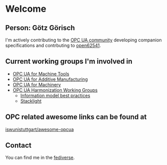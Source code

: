 # Welcome

## Person: Götz Görisch

I'm actively contributing to the [OPC UA community](https://opcfoundation.org/ "OPC Foundation") developing companion specifications and contrbuting to [open62541](https://open62541.org).

## Current working groups I'm involved in

- [OPC UA for Machine Tools](https://opcfoundation.org/markets-collaboration/umati/)
- [OPC UA for Additive Manufacturing](https://umati.org/industries_additive-manufacturing/)
- [OPC UA for Machinery](https://vdma.org/viewer/-/v2article/render/1248676)
- [OPC UA Harmonization Working Groups](https://opcfoundation.org/opcf-wg/)
  - [Information model best practices](https://opcfoundation.org/developer-tools/documents/view/312)
  - [Stacklight](https://opcfoundation.org/developer-tools/documents/view/199)

## OPC related awesome links can be found at

[iswunistuttgart/awesome-opcua](https://github.com/iswunistuttgart/awesome-opcua)

## Contact

You can find me in the [fediverse](https://chaos.social/@goetz).
